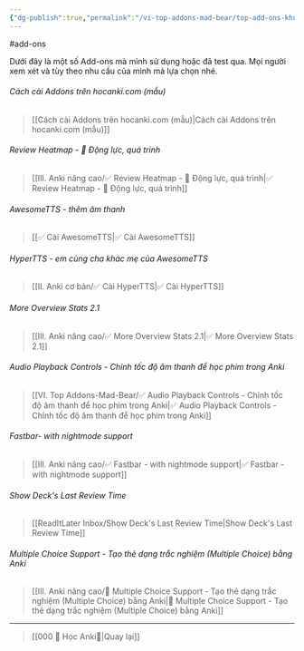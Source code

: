 ```yaml
---
{"dg-publish":true,"permalink":"/vi-top-addons-mad-bear/top-add-ons-khuyen-nghi/","dgPassFrontmatter":true}
---
```


#add-ons 

Dưới đây là một số Add-ons mà mình sử dụng hoặc đã test qua. 
Mọi người xem xét và tùy theo nhu cầu của mình mà lựa chọn nhé.

###### Cách cài Addons trên hocanki.com (mẫu)

> [[Cách cài Addons trên hocanki.com (mẫu)\|Cách cài Addons trên hocanki.com (mẫu)]]

###### Review Heatmap - 💪 Động lực, quá trình

> [[III. Anki nâng cao/✅ Review Heatmap - 💪 Động lực, quá trình\|✅ Review Heatmap - 💪 Động lực, quá trình]]


###### AwesomeTTS - thêm âm thanh

> [[✅ Cài AwesomeTTS\|✅ Cài AwesomeTTS]]


###### HyperTTS - em cùng cha khác mẹ của AwesomeTTS

> [[II. Anki cơ bản/✅ Cài HyperTTS\|✅ Cài HyperTTS]]


###### More Overview Stats 2.1

> [[III. Anki nâng cao/✅ More Overview Stats 2.1\|✅ More Overview Stats 2.1]]


###### Audio Playback Controls - Chỉnh tốc độ âm thanh để học phim trong Anki

> [[VI. Top Addons-Mad-Bear/✅ Audio Playback Controls - Chỉnh tốc độ âm thanh để học phim trong Anki\|✅ Audio Playback Controls - Chỉnh tốc độ âm thanh để học phim trong Anki]]

###### Fastbar- with nightmode support

> [[III. Anki nâng cao/✅ Fastbar - with nightmode support\|✅ Fastbar - with nightmode support]]

###### Show Deck's Last Review Time

> [[ReadItLater Inbox/Show Deck's Last Review Time\|Show Deck's Last Review Time]]


###### Multiple Choice Support - Tạo thẻ dạng trắc nghiệm (Multiple Choice) bằng Anki
> [[III. Anki nâng cao/👑 Multiple Choice Support - Tạo thẻ dạng trắc nghiệm (Multiple Choice) bằng Anki\|👑 Multiple Choice Support - Tạo thẻ dạng trắc nghiệm (Multiple Choice) bằng Anki]]



___

> [[000 🌟 Học Anki🌟\|Quay lại]]